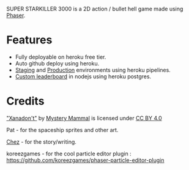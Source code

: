 SUPER STARKILLER 3000 is a 2D action / bullet hell game made using [Phaser](https://phaser.io/).

# Features
- Fully deployable on heroku free tier.
- Auto github deploy using heroku.
- [Staging](https://super-starkiller-3000-staging.herokuapp.com/) and [Production](https://super-starkiller-3000.herokuapp.com/) environments using heroku pipelines.
- [Custom leaderboard](https://github.com/fahseltc/leaderboard-node) in nodejs using heroku postgres.




# Credits
<!-- [Home](https://soundcloud.com/home-2001) for the song called ["If I'm Wrong"](https://www.youtube.com/watch?v=HBynMB054zw). Song spliced up, but otherwise unmodified. [License: Creative Commons Attribution-ShareAlike 3.0](https://creativecommons.org/licenses/by-sa/3.0/) -->

["Xanadon't"](http://freemusicarchive.org/music/Mystery_Mammal/Latent/Xanadont_1334) by [Mystery Mammal](http://freemusicarchive.org/music/Mystery_Mammal) is licensed under [CC BY 4.0](https://creativecommons.org/licenses/by/4.0/)

Pat - for the spaceship sprites and other art.

[Chez](https://www.patreon.com/chezdispenser) - for the story/writing.

koreezgames - for the cool particle editor plugin : https://github.com/koreezgames/phaser-particle-editor-plugin